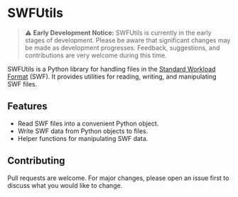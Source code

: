 # SWFUtils

> ⚠️ **Early Development Notice:** SWFUtils is currently in the early stages of development. Please be aware that significant changes may be made as development progresses. Feedback, suggestions, and contributions are very welcome during this time.

SWFUtils is a Python library for handling files in the [Standard Workload Format](https://www.cs.huji.ac.il/labs/parallel/workload/swf.html) (SWF). It provides utilities for reading, writing, and manipulating SWF files.

## Features

- Read SWF files into a convenient Python object.
- Write SWF data from Python objects to files.
- Helper functions for manipulating SWF data.

## Contributing

Pull requests are welcome. For major changes, please open an issue first to discuss what you would like to change.